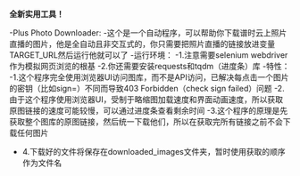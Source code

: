 **全新实用工具！**

-Plus Photo Downloader:
  -这个是一个自动程序，可以帮助你下载谱时云上照片直播的图片，他是全自动且非交互式的，你只需要把照片直播的链接放进变量TARGET_URL然后运行他就可以了
  -运行环境：
    -1.注意需要selenium webdriver作为模拟网页浏览的根基
    -2.你还需要安装requests和tqdm（进度条）库
  -特性：
    -1.这个程序完全使用浏览器UI访问图库，而不是API访问，已解决每点击一个图片的密钥（比如sign=）不同而导致403 Forbidden（check sign failed）问题
    -2.由于这个程序使用浏览器UI，受制于略缩图加载速度和界面动画速度，所以获取原图链接的速度可能较慢，可以通过进度条查看剩余时间
    -3.这个程序的原理是先获取整个图库的原图链接，然后统一下载他们，所以在获取完所有链接之前不会下载任何图片
   - 4.下载好的文件将保存在downloaded_images文件夹，暂时使用获取的顺序作为文件名
